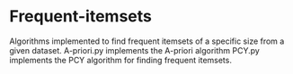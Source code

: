 # Frequent-itemsets

Algorithms implemented to find frequent itemsets of a specific size from a given dataset.
A-priori.py implements the A-priori algorithm
PCY.py implements the PCY algorithm for finding frequent itemsets.
